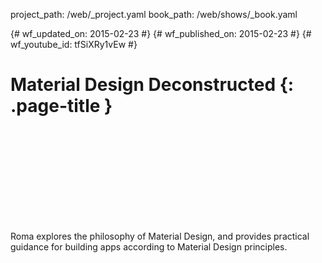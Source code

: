 project_path: /web/_project.yaml book_path: /web/shows/_book.yaml

{# wf_updated_on: 2015-02-23 #} {# wf_published_on: 2015-02-23 #} {# wf_youtube_id: tfSiXRy1vEw #}

# Material Design Deconstructed {: .page-title }

<div class="video-wrapper">
  <iframe class="devsite-embedded-youtube-video" data-video-id="tfSiXRy1vEw"
          data-autohide="1" data-showinfo="0" frameborder="0" allowfullscreen>
  </iframe>
</div>

Roma explores the philosophy of Material Design, and provides practical guidance for building apps according to Material Design principles.